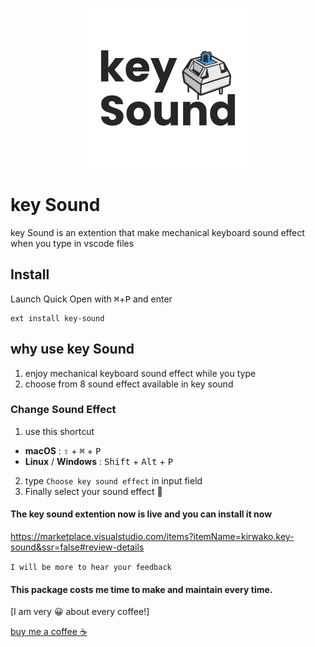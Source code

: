 


<p align="center">
  <img src="https://raw.githubusercontent.com/kirwa-KO/keysound-vscode-extention/main/icon.png" alt="key sound Logo">
</p>

# key Sound

key Sound is an extention that make mechanical keyboard sound effect when you type in vscode files

## Install

Launch Quick Open with <kbd>⌘</kbd>+<kbd>P</kbd> and enter
```
ext install key-sound
```

## why use key Sound
1. enjoy mechanical keyboard sound effect while you type
2. choose from 8 sound effect available in key sound

### Change Sound Effect
1. use this shortcut
 - **macOS** :  <kbd>⇧</kbd> + <kbd>⌘</kbd> + <kbd>P</kbd>
 - **Linux** / **Windows** : <kbd>Shift</kbd> + <kbd>Alt</kbd> + <kbd>P</kbd>
2. type `Choose key sound effect` in input field
3. Finally select your sound effect 🎉

#### The key sound extention now is live and you can install it now
https://marketplace.visualstudio.com/items?itemName=kirwako.key-sound&ssr=false#review-details

`I will be more to hear your feedback`

#### This package costs me time to make and maintain every time.
[I am very 😀 about every coffee!]

[buy me a coffee ☕](https://www.buymeacoffee.com/imranbaali)
